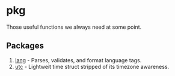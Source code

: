 # pkg

Those useful functions we always need at some point.

## Packages

1. [lang](./lang) - Parses, validates, and format language tags.
2. [utc](./utc) - Lightweit time struct stripped of its timezone awareness.
